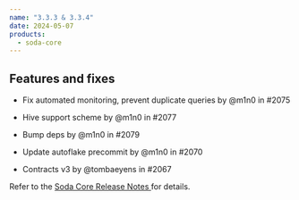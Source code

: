 ```yaml
---
name: "3.3.3 & 3.3.4"
date: 2024-05-07
products:
  - soda-core
---
```


## Features and fixes

* Fix automated monitoring, prevent duplicate queries by @m1n0 in #2075
* Hive support scheme by @m1n0 in #2077
* Bump deps by @m1n0 in #2079

* Update autoflake precommit by @m1n0 in #2070
* Contracts v3 by @tombaeyens in #2067

Refer to the <a href="https://github.com/sodadata/soda-core/releases" target="_blank">Soda Core Release Notes </a> for details.
